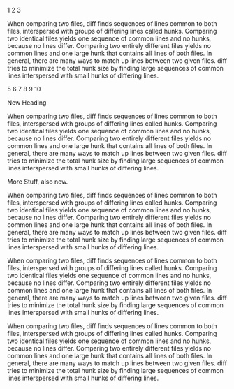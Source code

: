 1
2
3

When comparing two files, diff finds sequences of lines common to both files, interspersed with groups of differing lines called hunks. Comparing two identical files yields one sequence of common lines and no hunks, because no lines differ. Comparing two entirely different files yields no common lines and one large hunk that contains all lines of both files. In general, there are many ways to match up lines between two given files. diff tries to minimize the total hunk size by finding large sequences of common lines interspersed with small hunks of differing lines. 


5
6
7
8
9
10

New Heading

When comparing two files, diff finds sequences of lines common to both files, interspersed with groups of differing lines called hunks. Comparing two identical files yields one sequence of common lines and no hunks, because no lines differ. Comparing two entirely different files yields no common lines and one large hunk that contains all lines of both files. In general, there are many ways to match up lines between two given files. diff tries to minimize the total hunk size by finding large sequences of common lines interspersed with small hunks of differing lines. 

More Stuff, also new.



When comparing two files, diff finds sequences of lines common to both files, interspersed with groups of differing lines called hunks. Comparing two identical files yields one sequence of common lines and no hunks, because no lines differ. Comparing two entirely different files yields no common lines and one large hunk that contains all lines of both files. In general, there are many ways to match up lines between two given files. diff tries to minimize the total hunk size by finding large sequences of common lines interspersed with small hunks of differing lines. 



When comparing two files, diff finds sequences of lines common to both files, interspersed with groups of differing lines called hunks. Comparing two identical files yields one sequence of common lines and no hunks, because no lines differ. Comparing two entirely different files yields no common lines and one large hunk that contains all lines of both files. In general, there are many ways to match up lines between two given files. diff tries to minimize the total hunk size by finding large sequences of common lines interspersed with small hunks of differing lines. 



When comparing two files, diff finds sequences of lines common to both files, interspersed with groups of differing lines called hunks. Comparing two identical files yields one sequence of common lines and no hunks, because no lines differ. Comparing two entirely different files yields no common lines and one large hunk that contains all lines of both files. In general, there are many ways to match up lines between two given files. diff tries to minimize the total hunk size by finding large sequences of common lines interspersed with small hunks of differing lines. 